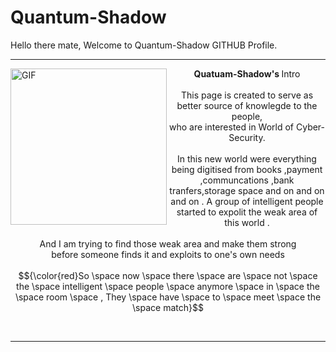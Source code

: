 # Quantum-Shadow
<p align="justify">
    Hello there mate, Welcome to Quantum-Shadow GITHUB Profile.<hr>
    <img align="left" height="250px" src="https://media1.giphy.com/media/Cfiid6I8YDKqrCxAaY/giphy.gif" alt="GIF" >
    <div align="center">
        <p align="center">
            <b>Quatuam-Shadow's </b> Intro <br><br>
            This page is created to serve as better source of knowlegde to the people,<br>
            who are interested in World of Cyber-Security.
            <br><br>
            In this new world were everything being digitised from books ,payment ,communcations ,bank tranfers,storage space and on and on and on .
            A group of intelligent people started to expolit the weak area of this world .
            <br><br>
            And I am trying to find those weak area and make them strong <br> before someone finds it and exploits to one's own needs  
            <br><br>
            $${\color{red}So \space now \space there \space are \space not \space the \space intelligent \space people \space anymore \space in \space the \space room \space , They \space have \space to  \space meet \space the \space match}$$
        </p>
    </div>
    <br><hr>
</p>

